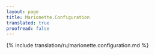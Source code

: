 ```yaml
---
layout: page
title: Marionette.Configuration
translated: true
proofread: false
---
```


{% include translation/ru/marionette.configuration.md %}
